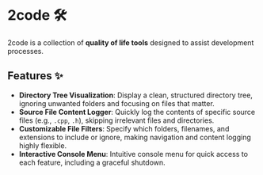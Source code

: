 # 2code 🛠️

2code is a collection of **quality of life tools** designed to assist development processes.

## Features ✨

- **Directory Tree Visualization**: Display a clean, structured directory tree, ignoring unwanted folders and focusing on files that matter.
- **Source File Content Logger**: Quickly log the contents of specific source files (e.g., `.cpp`, `.h`), skipping irrelevant files and directories.
- **Customizable File Filters**: Specify which folders, filenames, and extensions to include or ignore, making navigation and content logging highly flexible.
- **Interactive Console Menu**: Intuitive console menu for quick access to each feature, including a graceful shutdown.

